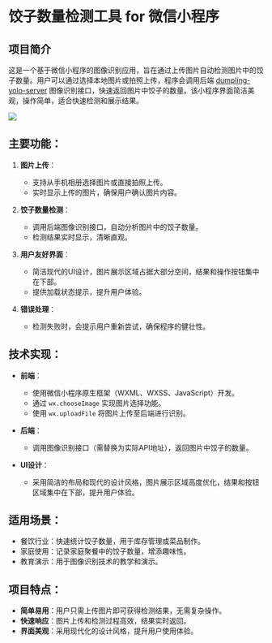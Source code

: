 # 饺子数量检测工具 for 微信小程序

## 项目简介

这是一个基于微信小程序的图像识别应用，旨在通过上传图片自动检测图片中的饺子数量。用户可以通过选择本地图片或拍照上传，程序会调用后端 [dumpling-yolo-server](https://github.com/xiaoxinpro/dumpling-yolo-server) 图像识别接口，快速返回图片中饺子的数量。该小程序界面简洁美观，操作简单，适合快速检测和展示结果。

![](https://image.xiaoxin.pro/2025/01/24/1144d8bbfa2c9.jpg)

## 主要功能：

1. **图片上传**：
   - 支持从手机相册选择图片或直接拍照上传。
   - 实时显示上传的图片，确保用户确认图片内容。

2. **饺子数量检测**：
   - 调用后端图像识别接口，自动分析图片中的饺子数量。
   - 检测结果实时显示，清晰直观。

3. **用户友好界面**：
   - 简洁现代的UI设计，图片展示区域占据大部分空间，结果和操作按钮集中在下部。
   - 提供加载状态提示，提升用户体验。

4. **错误处理**：
   - 检测失败时，会提示用户重新尝试，确保程序的健壮性。

## 技术实现：
- **前端**：
  - 使用微信小程序原生框架（WXML、WXSS、JavaScript）开发。
  - 通过 `wx.chooseImage` 实现图片选择功能。
  - 使用 `wx.uploadFile` 将图片上传至后端进行识别。

- **后端**：
  - 调用图像识别接口（需替换为实际API地址），返回图片中饺子的数量。

- **UI设计**：
  - 采用简洁的布局和现代的设计风格，图片展示区域高度优化，结果和按钮区域集中在下部，提升用户体验。

## 适用场景：
- 餐饮行业：快速统计饺子数量，用于库存管理或菜品制作。
- 家庭使用：记录家庭聚餐中的饺子数量，增添趣味性。
- 教育演示：用于图像识别技术的教学和演示。

## 项目特点：
- **简单易用**：用户只需上传图片即可获得检测结果，无需复杂操作。
- **快速响应**：图片上传和检测过程高效，结果实时返回。
- **界面美观**：采用现代化的设计风格，提升用户使用体验。
